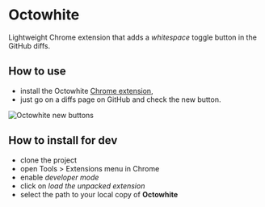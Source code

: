 # Octowhite

Lightweight Chrome extension that adds a *whitespace* toggle button in the GitHub diffs.

## How to use

* install the Octowhite [Chrome extension](https://chrome.google.com/webstore/detail/akdpbfkleiblgjpabgehaboecmlkkepg),
* just go on a diffs page on GitHub and check the new button.

![](http://i.imgur.com/EEOcXaD.png "Octowhite new buttons")

## How to install for dev

* clone the project
* open Tools > Extensions menu in Chrome
* enable _developer mode_
* click on _load the unpacked extension_
* select the path to your local copy of **Octowhite**
